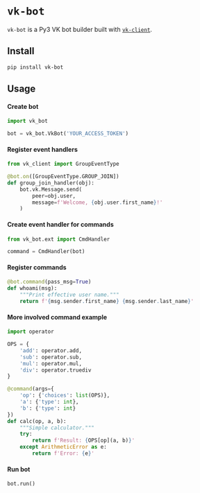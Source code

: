 # `vk-bot`

`vk-bot` is a Py3 VK bot builder built with
[`vk-client`](https://github.com/Suenweek/vk-client).


## Install

```bash
pip install vk-bot
```


## Usage

#### Create bot
```python
import vk_bot

bot = vk_bot.VkBot('YOUR_ACCESS_TOKEN')
```

#### Register event handlers
```python
from vk_client import GroupEventType

@bot.on([GroupEventType.GROUP_JOIN])
def group_join_handler(obj):
    bot.vk.Message.send(
        peer=obj.user,
        message=f'Welcome, {obj.user.first_name}!'
    )
```

#### Create event handler for commands
```python
from vk_bot.ext import CmdHandler

command = CmdHandler(bot)
```

#### Register commands
```python
@bot.command(pass_msg=True)
def whoami(msg):
    """Print effective user name."""
    return f'{msg.sender.first_name} {msg.sender.last_name}'
```

#### More involved command example
```python
import operator

OPS = {
    'add': operator.add,
    'sub': operator.sub,
    'mul': operator.mul,
    'div': operator.truediv
}

@command(args={
    'op': {'choices': list(OPS)},
    'a': {'type': int},
    'b': {'type': int}
})
def calc(op, a, b):
    """Simple calculator."""
    try:
        return f'Result: {OPS[op](a, b)}'
    except ArithmeticError as e:
        return f'Error: {e}'
```

#### Run bot
```python
bot.run()
```
